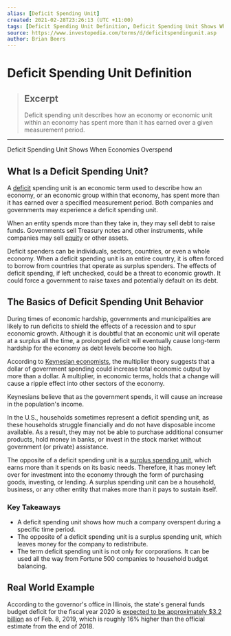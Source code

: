 ```yaml
---
alias: [Deficit Spending Unit]
created: 2021-02-28T23:26:13 (UTC +11:00)
tags: [Deficit Spending Unit Definition, Deficit Spending Unit Shows When Economies Overspend]
source: https://www.investopedia.com/terms/d/deficitspendingunit.asp
author: Brian Beers
---
```


# Deficit Spending Unit Definition

> ## Excerpt
> Deficit spending unit describes how an economy or economic unit within an economy has spent more than it has earned over a given measurement period.

---

Deficit Spending Unit Shows When Economies Overspend
## What Is a Deficit Spending Unit?

A [deficit](https://www.investopedia.com/terms/d/deficit.asp) spending unit is an economic term used to describe how an economy, or an economic group within that economy, has spent more than it has earned over a specified measurement period. Both companies and governments may experience a deficit spending unit.

When an entity spends more than they take in, they may sell debt to raise funds. Governments sell Treasury notes and other instruments, while companies may sell [equity](https://www.investopedia.com/terms/e/equity.asp) or other assets.

Deficit spenders can be individuals, sectors, countries, or even a whole economy. When a deficit spending unit is an entire country, it is often forced to borrow from countries that operate as surplus spenders. The effects of deficit spending, if left unchecked, could be a threat to economic growth. It could force a government to raise taxes and potentially default on its debt.

## The Basics of Deficit Spending Unit Behavior

During times of economic hardship, governments and municipalities are likely to run deficits to shield the effects of a recession and to spur economic growth. Although it is doubtful that an economic unit will operate at a surplus all the time, a prolonged deficit will eventually cause long-term hardship for the economy as debt levels become too high.

According to [Keynesian economists](https://www.investopedia.com/terms/k/keynesianeconomics.asp), the multiplier theory suggests that a dollar of government spending could increase total economic output by more than a dollar. A multiplier, in economic terms, holds that a change will cause a ripple effect into other sectors of the economy.

Keynesians believe that as the government spends, it will cause an increase in the population's income.

In the U.S., households sometimes represent a deficit spending unit, as these households struggle financially and do not have disposable income available. As a result, they may not be able to purchase additional consumer products, hold money in banks, or invest in the stock market without government (or private) assistance.

The opposite of a deficit spending unit is a [surplus spending unit](https://www.investopedia.com/terms/s/surplus_spending_unit.asp), which earns more than it spends on its basic needs. Therefore, it has money left over for investment into the economy through the form of purchasing goods, investing, or lending. A surplus spending unit can be a household, business, or any other entity that makes more than it pays to sustain itself.

### Key Takeaways

-   A deficit spending unit shows how much a company overspent during a specific time period.
-   The opposite of a deficit spending unit is a surplus spending unit, which leaves money for the company to redistribute.
-   The term deficit spending unit is not only for corporations. It can be used all the way from Fortune 500 companies to household budget balancing.

## Real World Example

According to the governor's office in Illinois, the state's general funds budget deficit for the fiscal year 2020 is [expected to be approximately $3.2 billion](https://www.chicagobusiness.com/government/pritzker-illinois-deficit-be-435m-more-rauner-estimated) as of Feb. 8, 2019, which is roughly 16% higher than the official estimate from the end of 2018.
